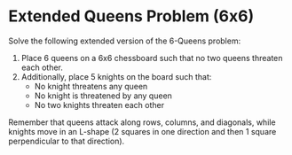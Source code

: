 # Extended Queens Problem (6x6)

Solve the following extended version of the 6-Queens problem:

1. Place 6 queens on a 6x6 chessboard such that no two queens threaten each other.
2. Additionally, place 5 knights on the board such that:
   - No knight threatens any queen
   - No knight is threatened by any queen
   - No two knights threaten each other

Remember that queens attack along rows, columns, and diagonals, while knights move in an L-shape (2 squares in one direction and then 1 square perpendicular to that direction). 